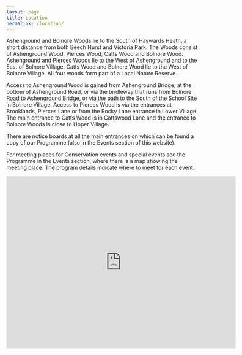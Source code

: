 ```yaml
---
layout: page
title: Location
permalink: /location/
---
```


Ashenground and Bolnore Woods lie to the South of Haywards Heath, a short distance from both Beech Hurst and Victoria Park. The Woods consist of Ashenground Wood, Pierces Wood, Catts Wood and Bolnore Wood. Ashenground and Pierces Woods lie to the West of Ashenground and to the East of Bolnore Village. Catts Wood and Bolnore Wood lie to the West of Bolnore Village. All four woods form part of a Local Nature Reserve.

Access to Ashenground Wood is gained from Ashenground Bridge, at the bottom of Ashenground Road, or via the bridleway that runs from Bolnore Road to Ashenground Bridge, or via the path to the South of the School Site in Bolnore Village. Access to Pierces Wood is via the entrances at Brooklands, Pierces Lane or from the Rocky Lane entrance in Lower Village. The main entrance to Catts Wood is in Cattswood Lane and the entrance to Bolnore Woods is close to Upper Village.

There are notice boards at all the main entrances on which can be found a copy of our Programme (also in the Events section of this website).

For meeting places for Conservation events and special events see the Programme in the Events section, where there is a map showing the meeting place. The program details indicate where to meet for each event.

<iframe style="border: 0;" src="https://www.google.com/maps/embed?pb=!1m18!1m12!1m3!1d2511.3543383456804!2d-0.11484168424894366!3d50.99112397955365!2m3!1f0!2f0!3f0!3m2!1i1024!2i768!4f13.1!3m3!1m2!1s0x48758c957eb7f05b%3A0xd14781e738775f9!2sAshenground+and+Bolnore+Woods!5e0!3m2!1sen!2suk!4v1448467618749" allowfullscreen="allowfullscreen" width="600" height="450" frameborder="0"></iframe>
